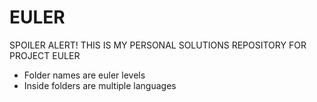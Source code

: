EULER
=====

SPOILER ALERT! THIS IS MY PERSONAL SOLUTIONS REPOSITORY FOR PROJECT EULER

- Folder names are euler levels
- Inside folders are multiple languages
